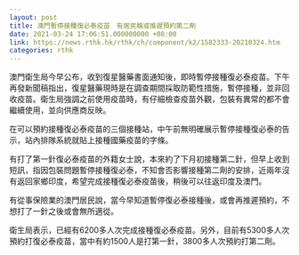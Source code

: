```yaml
---
layout: post
title: 澳門暫停接種復必泰疫苗　有居民稱或推遲預約第二劑
date: 2021-03-24 17:06:51.000000000 +08:00
link: https://news.rthk.hk/rthk/ch/component/k2/1582333-20210324.htm
categories: rthk
---
```


澳門衛生局今早公布，收到復星醫藥書面通知後，即時暫停接種復必泰疫苗。下午再發新聞稿指出，復星醫藥現時是在調查期間採取防範性措施，暫停接種，並非回收疫苗。衛生局強調之前使用疫苗時，有仔細檢查疫苗外觀，包裝有異常的都不會繼續使用，並向供應商反映。

在可以預約接種復必泰疫苗的三個接種站，中午前無明確展示暫停接種復必泰的告示，站內排隊系統就貼上接種國藥疫苗的字條。

有打了第一針復必泰疫苗的外籍女士說，本來約了下月初接種第二針，但早上收到短訊，指因包裝問題暫停接種復必泰，不知會否影響接種第二劑的安排，近兩年沒有返回家鄉印度，希望完成接種復必泰疫苗後，稍後可以往返印度及澳門。

有從事保險業的澳門居民說，當今早知道暫停復必泰接種後，或會再推遲預約，不想打了一針之後或會無所適從。

衛生局表示，已經有6200多人次完成接種復必泰疫苗。另外，目前有5300多人次預約打復必泰疫苗，當中有約1500人是打第一針，3800多人次預約打第二劑。
